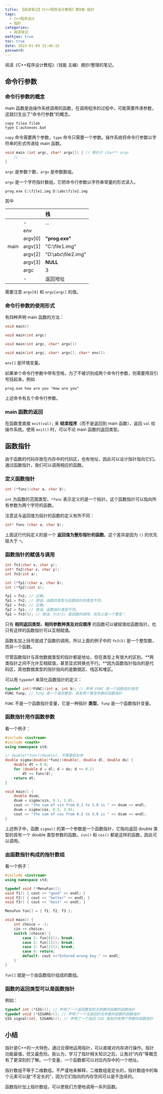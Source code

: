 ```yaml
---
title: 【阅读笔记】《C++程序设计教程》第8章-指针
tags:
  - C++程序设计
  - 指针
categories:
  - 阅读笔记
mathjax: true
toc: true
date: 2023-01-09 15:46:15
password:
---
```


阅读《C++程序设计教程》（钱能 主编）摘抄/整理的笔记。

<!--more-->

## 命令行参数

### 命令行参数的概念

main 函数是由操作系统调用的函数，在调用程序的过程中，可能需要传递参数，这就衍生出了“命令行参数”的概念。

```shell
copy filea fileb
type C:autoexec.bat
```

`copy` 命令需要两个参数，`type` 命令只需要一个参数。操作系统将命令行参数以字符串的形式传递给 main 函数。

```cpp
void main (int argc, char* argv[]) { // 等价于 char** argv
    // ...
}
```

`argc` 是参数个数，`argv` 是参数数组。

`argv` 是一个字符指针数组，它把命令行参数以字符串常量的形式读入。

```shell
prog.exe C:\file1.img D:\abc\file2.img
```

其中

|      |         | 栈                 |
| ---- | ------- | :----------------- |
|      | -       | ...                |
|      | env     |                    |
|      | argv[0] | **"prog.exe"**     |
| main | argv[1] | "C:\file1.img"     |
|      | argv[2] | "D:\abc\file2.img" |
|      | argv[3] | **NULL**           |
|      | argc    | 3                  |
|      | -       | 返回地址           |

需要注意 `argv[0]` 和 `argv[argc]` 的值。

### 命令行参数的使用形式

有四种声明 main 函数的方法：

```cpp
void main()
```
```cpp
void main(int argc)
```
```cpp
void main(int argc, char* argv[])
```
```cpp
void main(int argc, char* argv[], char* env[])
```

`env[]` 是环境变量。

如果单个命令行参数中带有空格，为了不被识别成两个命令行参数，则需要用双引号括起来。例如

```shell
prog.exe how are you "How are you"
```

上述命令有五个命令行参数。

### main 函数的返回

在函数里直接 `exit(val);` 来 **结束程序**（而不是返回到 main 函数），返回 `val` 给操作系统。使用 `exit()` 时，可以不论 main 函数的返回类型。

## 函数指针

由于函数的代码存放在内存中的代码区，也有地址，因此可以设计指针指向它们。通过函数指针，我们可以调用相应的函数。

### 定义函数指针

```cpp
int (*func)(char a, char b);
```

`int` 为函数的范围类型，`*func` 表示定义的是一个指针。这个函数指针可以指向所有参数为两个字符的函数。

注意这与返回值为指针的函数的定义有所不同：

```cpp
int* func (char a, char b);
```

上面这行代码定义的是一个 **返回值为整形指针的函数**。这个差异是因为 `()` 的优先级大于 `*`。

### 函数指针的赋值与调用

```cpp
int fn1(char x, char y);
int* fn2(char x, char y);
int fn3(int a);

int (*fp1)(char a, char b);
int (*fp2)(int s);

fp1 = fn1; // 正确。
fp1 = fn2; // 错误。函数的类型与函数指针的类型不同。
fp2 = fn3; // 正确。
fp2 = fp1; // 错误。函数指针类型不同。
fp2 = fn3(5); // 错误。fn3(5) 是函数的调用，实际上是一个整型！
```

只有 **相同返回类型、相同参数种类及对应顺序** 的函数可以被赋值给函数指针。也只有这样的函数指针可以互相赋值。

函数名加上括号就成了函数的调用，所以上面的例子中的 `fn3(5)` 是一个整型数，而非一个函数。

尽管函数指针与其他数据类型的指针都是地址，但在类型上有很大的区别。**两类指针之间不允许互相赋值，甚至显式转换也不行。**因为函数指针指向的是代码区，其他数据类型的指针指向的是数据区、栈区和堆区。

可以用 `typedef` 来简化函数指针的定义：

```cpp
typedef int(*FUNC)(int a, int b); // 声明 FUNC 是一个函数指针类型
FUNC funp; // funp 是一个返回整型，具有两个整型参数的函数指针
```

`FUNC` 不是一个函数指针变量，它是一种指针 **类型**。`funp` 是一个函数指针变量。

### 函数指针用作函数参数

看一个例子：

```cpp
#include <iostream>
#include <cmath>
using namespace std;

// double(*func)(double), 不需要给形参
double sigma(double(*func)(double), double dl, double du) {
    double dt = 0.0;
    for (double d = dl; d < du; d += 0.1)
        dt += func(d);
    return dt;
}

void main() {
    double dsum;
    dsum = sigma(sin, 0.1, 1.0);
    cout << "the sum of sin from 0.1 to 1.0 is " << dsum << endl;
    dsum = sigma(cos, 0.5, 3.0);
    cout << "the sum of cos from 0.5 to 3.0 is " << dsum << endl;
}
```

上述例子中，函数 `sigma()` 的第一个参数是一个函数指针，它指向返回 double 类型的具有一个 double 类型参数的函数。`sin()` 和 `cos()` 都是这样的函数，因此可以调用。

### 由函数指针构成的指针数组

看一个例子：

```cpp
#include <iostream>
using namespace std;

typedef void (*MenuFun)();
void f1() { cout << "good" << endl; }
void f2() { cout << "better" << endl; }
void f3() { cout << "best" << endl; }

MenuFun fun[] = { f1, f2, f3 };

void main() {
    int choice = -1;
    cin >> choice;
    switch (choice) {
        case 1: fun[0](); break;
        case 2: fun[1](); break;
        case 3: fun[2](); break;
        case 0: return;
        default: cout <<"Entered wrong key." << endl;
    }
}
```

`fun[]` 就是一个由函数指针组成的数组。

### 函数的返回类型可以是函数指针

例如：

```cpp
typedef int (*SIG)(); // 声明了一个返回整型的无参数的函数的函数指针
typedef void (*SIGARG)(); // 声明了一个无返回的无参数的函数的函数指针
SIG signal(int, SIGARG)(); // 声明了一个返回 SIG 类型的有两个参数的函数指针
```

## 小结

指针是C++的一大特色，通过合理地运用指针，可以直接对内存进行操作。指针功能最强，但又最危险。我认为，学习了指针相关知识之后，让我对“内存”等概念有了更深刻的了解。一个变量、一个函数都可以对应内存中的一个地址。

指针数组不等于二维数组。不严谨地来解释，二维数组是定长的，指针数组中的每个元素可以是“不定长的”，因为它们指向的内存空间可以是不连续的。

函数指针加上指针数组，可以使我们方便地调用一系列函数。

